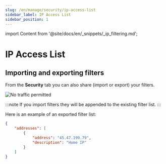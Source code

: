 ```yaml
---
slug: /en/manage/security/ip-access-list
sidebar_label: IP Access List
sidebar_position: 1
---
```

import Content from '@site/docs/en/_snippets/_ip_filtering.md';

# IP Access List

<Content/>

## Importing and exporting filters
From the **Security** tab you can also share (import or export) your filters.

![No traffic permitted](@site/docs/en/_snippets/images/ip-filter-share.png)

:::note
If you import filters they will be appended to the existing filter list.
:::

Here is an example of an exported filter list:
```json
{
    "addresses": [
        {
            "address": "45.47.199.79",
            "description": "Home IP"
        }
    ]
}
```
